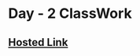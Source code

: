# Day - 2 ClassWork

## [Hosted Link](https://ugamraj.github.io/React-M5/Day%202%20-%20ClassWork/)

